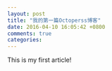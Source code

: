 ```yaml
---
layout: post
title: "我的第一篇Octoperss博客"
date: 2016-04-10 16:05:42 +0800
comments: true
categories: 
---
```

This is my first article!

